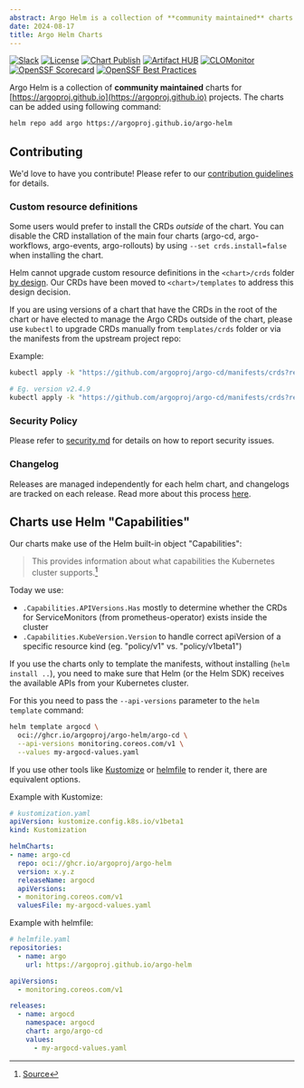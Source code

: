```yaml
---
abstract: Argo Helm is a collection of **community maintained** charts.
date: 2024-08-17
title: Argo Helm Charts
---
```


[![Slack](https://img.shields.io/badge/slack-%23argo--helm--charts-brightgreen.svg?logo=slack)](https://argoproj.github.io/community/join-slack)
[![License](https://img.shields.io/badge/License-Apache%202.0-blue.svg)](https://opensource.org/licenses/Apache-2.0)
[![Chart Publish](https://github.com/argoproj/argo-helm/actions/workflows/publish.yml/badge.svg?branch=main)](https://github.com/argoproj/argo-helm/actions/workflows/publish.yml)
[![Artifact HUB](https://img.shields.io/endpoint?url=https://artifacthub.io/badge/repository/argo)](https://artifacthub.io/packages/search?repo=argo)
[![CLOMonitor](https://img.shields.io/endpoint?url=https://clomonitor.io/api/projects/cncf/argo/badge)](https://clomonitor.io/projects/cncf/argo)
[![OpenSSF Scorecard](https://api.securityscorecards.dev/projects/github.com/argoproj/argo-helm/badge)](https://api.securityscorecards.dev/projects/github.com/argoproj/argo-helm)
[![OpenSSF Best Practices](https://www.bestpractices.dev/projects/7942/badge)](https://www.bestpractices.dev/projects/7942)

Argo Helm is a collection of **community maintained** charts for [https://argoproj.github.io](https://argoproj.github.io)
projects. The charts can be added using following command:

```bash
helm repo add argo https://argoproj.github.io/argo-helm
```

## Contributing

We'd love to have you contribute! Please refer to our
[contribution guidelines](contributing.md) for details.

### Custom resource definitions

Some users would prefer to install the CRDs _outside_ of the chart. You can
disable the CRD installation of the main four charts (argo-cd, argo-workflows,
argo-events, argo-rollouts) by using `--set crds.install=false` when installing
the chart.

Helm cannot upgrade custom resource definitions in the `<chart>/crds` folder
[by design](https://helm.sh/docs/chart_best_practices/custom_resource_definitions/#some-caveats-and-explanations).
Our CRDs have been moved to `<chart>/templates` to address this design decision.

If you are using versions of a chart that have the CRDs in the root of the
chart or have elected to manage the Argo CRDs outside of the chart, please
use `kubectl` to upgrade CRDs manually from `templates/crds`
folder or via the manifests from the upstream project repo:

Example:

```bash
kubectl apply -k "https://github.com/argoproj/argo-cd/manifests/crds?ref=<appVersion>"

# Eg. version v2.4.9
kubectl apply -k "https://github.com/argoproj/argo-cd/manifests/crds?ref=v2.4.9"
```

### Security Policy

Please refer to [security.md](security.md) for details on how to report
security issues.

### Changelog

Releases are managed independently for each helm chart, and changelogs are
tracked on each release. Read more about this process
[here](https://github.com/argoproj/argo-helm/blob/main/CONTRIBUTING.md#changelog).

## Charts use Helm "Capabilities"

Our charts make use of the Helm built-in object "Capabilities":

> This provides information about what capabilities the Kubernetes cluster
> supports.[^ref]

Today we use:

- `.Capabilities.APIVersions.Has` mostly to determine whether the CRDs for
  ServiceMonitors (from prometheus-operator) exists inside the cluster
- `.Capabilities.KubeVersion.Version` to handle correct apiVersion of a specific
  resource kind (eg. "policy/v1" vs. "policy/v1beta1")

If you use the charts only to template the manifests, without installing
(`helm install ..`), you need to make sure that Helm (or the Helm SDK) receives
the available APIs from your Kubernetes cluster.

For this you need to pass the `--api-versions` parameter to the `helm template`
command:

```bash
helm template argocd \
  oci://ghcr.io/argoproj/argo-helm/argo-cd \
  --api-versions monitoring.coreos.com/v1 \
  --values my-argocd-values.yaml
```

If you use other tools like
[Kustomize](https://kubectl.docs.kubernetes.io/references/kustomize/builtins/)
or [helmfile](https://helmfile.readthedocs.io/en/latest/#configuration) to
render it, there are equivalent options.

Example with Kustomize:

```yaml
# kustomization.yaml
apiVersion: kustomize.config.k8s.io/v1beta1
kind: Kustomization

helmCharts:
- name: argo-cd
  repo: oci://ghcr.io/argoproj/argo-helm
  version: x.y.z
  releaseName: argocd
  apiVersions:
  - monitoring.coreos.com/v1
  valuesFile: my-argocd-values.yaml
```

Example with helmfile:

```yaml
# helmfile.yaml
repositories:
  - name: argo
    url: https://argoproj.github.io/argo-helm

apiVersions:
  - monitoring.coreos.com/v1

releases:
  - name: argocd
    namespace: argocd
    chart: argo/argo-cd
    values:
      - my-argocd-values.yaml
```

[^ref]: [Source](https://helm.sh/docs/chart_template_guide/builtin_objects/)
